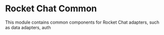 # Rocket Chat Common

This module contains common components for Rocket Chat adapters, such as 
data adapters, auth
